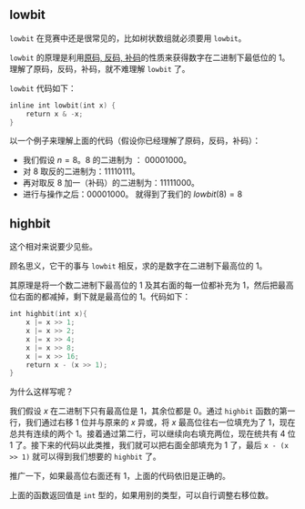 ## lowbit
`lowbit` 在竞赛中还是很常见的，比如树状数组就必须要用 `lowbit`。

`lowbit` 的原理是利用[原码, 反码, 补码](https://www.cnblogs.com/hbhszxyb/p/12664326.html)的性质来获得数字在二进制下最低位的 $1$。理解了原码，反码，补码，就不难理解 `lowbit` 了。

`lowbit` 代码如下：
```cpp
inline int lowbit(int x) {  
    return x & -x;  
}
```
以一个例子来理解上面的代码（假设你已经理解了原码，反码，补码）：
- 我们假设 $n = 8$。$8$ 的二进制为 ： $00001000$。
- 对 $8$ 取反的二进制为：$11110111$。
- 再对取反 $8$ 加一（补码）的二进制为：$11111000$。
- 进行与操作之后：$00001000$。
就得到了我们的 $lowbit(8) = 8$
## highbit
这个相对来说要少见些。

顾名思义，它干的事与 `lowbit` 相反，求的是数字在二进制下最高位的 $1$。

其原理是将一个数二进制下最高位的 $1$ 及其右面的每一位都补充为 $1$，然后把最高位右面的都减掉，剩下就是最高位的 $1$。代码如下：
```cpp
int highbit(int x){  
    x |= x >> 1;  
    x |= x >> 2;  
    x |= x >> 4;  
    x |= x >> 8;  
    x |= x >> 16;  
    return x - (x >> 1);  
}
```
为什么这样写呢？

我们假设 $x$ 在二进制下只有最高位是 $1$，其余位都是 $0$。通过 `highbit` 函数的第一行，我们通过右移 $1$ 位并与原来的 $x$ 异或，将 $x$ 最高位往右一位填充为了 $1$，现在总共有连续的两个 $1$。接着通过第二行，可以继续向右填充两位，现在统共有 $4$ 位 $1$ 了。接下来的代码以此类推，我们就可以把右面全部填充为 $1$ 了，最后 `x - (x >> 1)` 就可以得到我们想要的 `highbit` 了。

推广一下，如果最高位右面还有 $1$，上面的代码依旧是正确的。

上面的函数返回值是 `int` 型的，如果用别的类型，可以自行调整右移位数。

